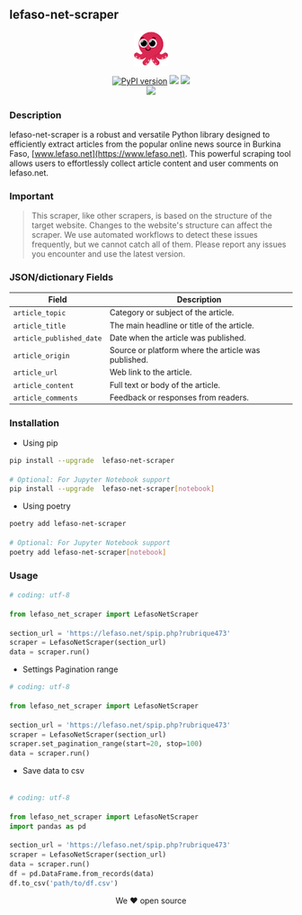 ## lefaso-net-scraper

<div align="center">
  <p>
    <a href="https://pypi.org/project/lefaso-net-scraper/"><img src="https://raw.githubusercontent.com/abdoulfataoh/lefaso-net-scraper/master/docs/icon.png" style="width:60px;height:60px;"></a>
  </p>
</div>

<div align="center">
  <p>
    <a href="https://badge.fury.io/py/lefaso-net-scraper"><img src="https://badge.fury.io/py/lefaso-net-scraper.svg" alt="PyPI version"></a>
    <a href="https://pepy.tech/project/lefaso-net-scraper"><img src="https://static.pepy.tech/badge/lefaso-net-scraper"></a>
    <a href="https://github.com/abdoulfataoh/lefaso-net-scraper"><img src="https://github.com/abdoulfataoh/lefaso-net-scraper/actions/workflows/test.yaml/badge.svg"></a> <br>
    <a href="https://github.com/abdoulfataoh/lefaso-net-scraper"><img src="https://github.com/abdoulfataoh/lefaso-net-scraper/actions/workflows/publish.yaml/badge.svg"></a>
  </p>
</div>

### Description
lefaso-net-scraper is a robust and versatile Python library designed to efficiently extract articles from the popular online news source in Burkina Faso,  [www.lefaso.net](https://www.lefaso.net). This powerful scraping tool allows users to effortlessly collect article content and user comments on lefaso.net.



### Important
  > This scraper, like other scrapers, is based on the structure of the target website. Changes to the website's structure can affect the scraper. We use automated workflows to detect these issues frequently, but we cannot catch all of them. Please report any issues you encounter and use the latest version.

### JSON/dictionary Fields


<div align="center">

| Field                  | Description                                          |
|------------------------|------------------------------------------------------|
| `article_topic`         | Category or subject of the article.                  |
| `article_title`         | The main headline or title of the article.           |
| `article_published_date`| Date when the article was published.                 |
| `article_origin`        | Source or platform where the article was published.  |
| `article_url`           | Web link to the article.                             |
| `article_content`       | Full text or body of the article.                    |
| `article_comments`      | Feedback or responses from readers.                  |

</div>

### Installation

- Using pip

```bash
pip install --upgrade  lefaso-net-scraper

# Optional: For Jupyter Notebook support
pip install --upgrade  lefaso-net-scraper[notebook]
```

- Using poetry

```bash
poetry add lefaso-net-scraper

# Optional: For Jupyter Notebook support
poetry add lefaso-net-scraper[notebook]
```

### Usage

  
```python
# coding: utf-8

from lefaso_net_scraper import LefasoNetScraper

section_url = 'https://lefaso.net/spip.php?rubrique473'
scraper = LefasoNetScraper(section_url)
data = scraper.run()
```

- Settings Pagination range

```python
# coding: utf-8

from lefaso_net_scraper import LefasoNetScraper

section_url = 'https://lefaso.net/spip.php?rubrique473'
scraper = LefasoNetScraper(section_url)
scraper.set_pagination_range(start=20, stop=100)
data = scraper.run()
```

- Save data to csv

```python

# coding: utf-8

from lefaso_net_scraper import LefasoNetScraper
import pandas as pd

section_url = 'https://lefaso.net/spip.php?rubrique473'
scraper = LefasoNetScraper(section_url)
data = scraper.run()
df = pd.DataFrame.from_records(data)
df.to_csv('path/to/df.csv')
```

<p align="center">We ❤ open source</p>
